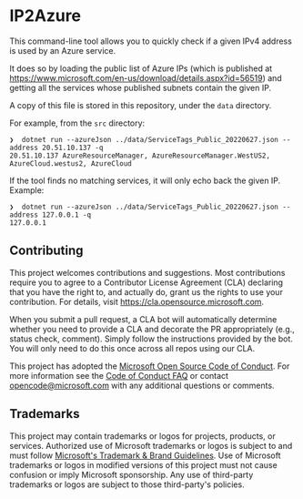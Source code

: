 # IP2Azure

This command-line tool allows you to quickly check if a given IPv4 address is used by an Azure service.

It does so by loading the public list of Azure IPs (which is published at https://www.microsoft.com/en-us/download/details.aspx?id=56519)
and getting all the services whose published subnets contain the given IP.

A copy of this file is stored in this repository, under the `data` directory.

For example, from the `src` directory:

```
❯  dotnet run --azureJson ../data/ServiceTags_Public_20220627.json --address 20.51.10.137 -q
20.51.10.137 AzureResourceManager, AzureResourceManager.WestUS2, AzureCloud.westus2, AzureCloud
```

If the tool finds no matching services, it will only echo back the given IP. Example:

```
❯  dotnet run --azureJson ../data/ServiceTags_Public_20220627.json --address 127.0.0.1 -q
127.0.0.1
```

## Contributing

This project welcomes contributions and suggestions.  Most contributions require you to agree to a
Contributor License Agreement (CLA) declaring that you have the right to, and actually do, grant us
the rights to use your contribution. For details, visit https://cla.opensource.microsoft.com.

When you submit a pull request, a CLA bot will automatically determine whether you need to provide
a CLA and decorate the PR appropriately (e.g., status check, comment). Simply follow the instructions
provided by the bot. You will only need to do this once across all repos using our CLA.

This project has adopted the [Microsoft Open Source Code of Conduct](https://opensource.microsoft.com/codeofconduct/).
For more information see the [Code of Conduct FAQ](https://opensource.microsoft.com/codeofconduct/faq/) or
contact [opencode@microsoft.com](mailto:opencode@microsoft.com) with any additional questions or comments.

## Trademarks

This project may contain trademarks or logos for projects, products, or services. Authorized use of Microsoft 
trademarks or logos is subject to and must follow 
[Microsoft's Trademark & Brand Guidelines](https://www.microsoft.com/en-us/legal/intellectualproperty/trademarks/usage/general).
Use of Microsoft trademarks or logos in modified versions of this project must not cause confusion or imply Microsoft sponsorship.
Any use of third-party trademarks or logos are subject to those third-party's policies.
